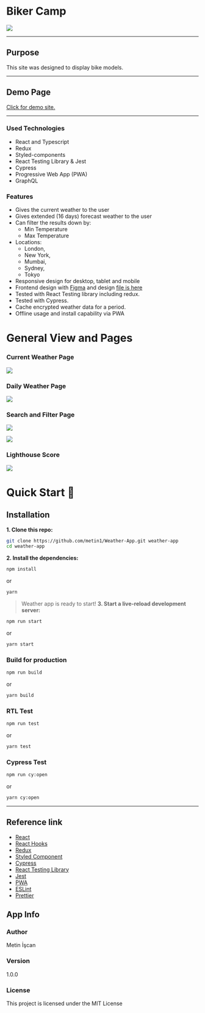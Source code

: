 # Biker Camp

![](https://github.com/metin1/weather-app/blob/master/public/logo192.png?raw=true)

---
## Purpose
This site was designed to display bike models.

---
## Demo Page
[Click for demo site.](https://weather-app-mtn.herokuapp.com/)

---
### Used Technologies
- React and Typescript
- Redux
- Styled-components
- React Testing Library & Jest
- Cypress
- Progressive Web App (PWA)
- GraphQL

### Features

- Gives the current weather to the user
- Gives extended (16 days) forecast weather to the user
- Can filter the results down by:
  - Min Temperature
  - Max Temperature
- Locations:
  - London,
  - New York,
  - Mumbai,
  - Sydney,
  - Tokyo
- Responsive design for desktop, tablet and mobile
- Frontend design with [Figma](https://figma.com/ "Figma") and design [file is here](https://www.figma.com/file/yQ8bTkLf21Tf9cMC3LlAhG/Untitled?node-id=0%3A1)
- Tested with React Testing library including redux.
- Tested with Cypress.
- Cache encrypted weather data for a period.
- Offline usage and install capability via PWA

# General View and Pages

### Current Weather Page
![](https://github.com/metin1/weather-app/blob/master/src/assets/pages/current.png?raw=true)

### Daily Weather Page
![](https://github.com/metin1/weather-app/blob/master/src/assets/pages/daily.png?raw=true)

### Search and Filter Page
![](https://github.com/metin1/weather-app/blob/master/src/assets/pages/filterHot.png?raw=true)

![](https://github.com/metin1/weather-app/blob/master/src/assets/pages/filterCold.png?raw=true)

### Lighthouse Score
![](https://github.com/metin1/Weather-App/blob/master/src/assets/pages/lighthouse.png?raw=true)

# Quick Start 🚀

## Installation
**1. Clone this repo:**

```bash
git clone https://github.com/metin1/Weather-App.git weather-app
cd weather-app
```

**2. Install the dependencies:**

```bash
npm install
```
or

```bash
yarn
```

> Weather app is ready to start!
**3. Start a live-reload development server:**

```bash
npm run start
```

or

```bash
yarn start
```

### Build for production

```bash
npm run build
```
or
```bash
yarn build
```

### RTL Test

```bash
npm run test
```
or
```bash
yarn test
```

### Cypress Test

```bash
npm run cy:open
```
or
```bash
yarn cy:open
```

---

## Reference link
- [React](https://ja.reactjs.org/)
- [React Hooks](https://ja.reactjs.org/docs/hooks-intro.html)
- [Redux](https://redux.js.org/)
- [Styled Component](https://styled-components.com//)
- [Cypress](https://www.cypress.io/)
- [React Testing Library](https://testing-library.com/)
- [Jest](https://jestjs.io/)
- [PWA](https://web.dev/progressive-web-apps/)
- [ESLint](https://eslint.org/)
- [Prettier](https://prettier.io/)

## App Info

### Author

Metin İşcan

### Version

1.0.0

### License

This project is licensed under the MIT License